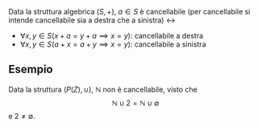 Data la struttura algebrica $(S, +)$, $a \in S$ è cancellabile (per cancellabile si intende cancellabile sia a destra che a sinistra) $\leftrightarrow$ 
- $\forall x, y \in S (x+a = y+a \implies x = y)$: cancellabile a destra
- $\forall x,y \in S ( a+x = a+y \implies x=y)$: cancellabile a sinistra
## Esempio
Data la struttura $(P(Z), \cup)$, $\mathbb{N}$ non è cancellabile, visto che $$\mathbb{N} \cup {2} = \mathbb{N} \cup \emptyset$$ e ${2} \neq \emptyset$.